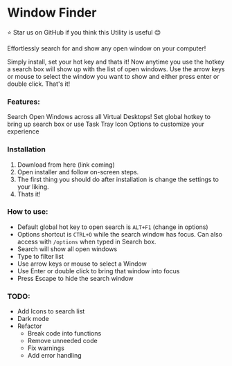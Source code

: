 # Window Finder

⭐ Star us on GitHub if you think this Utility is useful 😊

Effortlessly search for and show any open window on your computer!

Simply install, set your hot key and thats it! Now anytime you use the hotkey a search box will show up with the list of open windows. Use the arrow keys or
mouse to select the window you want to show and either press enter or double click. That's it!


### Features:
 Search Open Windows across all Virtual Desktops!
 Set global hotkey to bring up search box or use Task Tray Icon
 Options to customize your experience

### Installation
1. Download from here (link coming)
1. Open installer and follow on-screen steps.
1. The first thing you should do after installation is change the settings to your liking.
1. Thats it!

### How to use:
- Default global hot key to open search is `ALT+F1` (change in options)
- Options shortcut is `CTRL+O` while the search window has focus. Can also access with `/options` when typed in Search box.
- Search will show all open windows 
- Type to filter list
- Use arrow keys or mouse to select a Window
- Use Enter or double click to bring that window into focus
- Press Escape to hide the search window

### TODO:
- Add Icons to search list
- Dark mode
- Refactor
    - Break code into functions
    - Remove unneeded code
    - Fix warnings
    - Add error handling